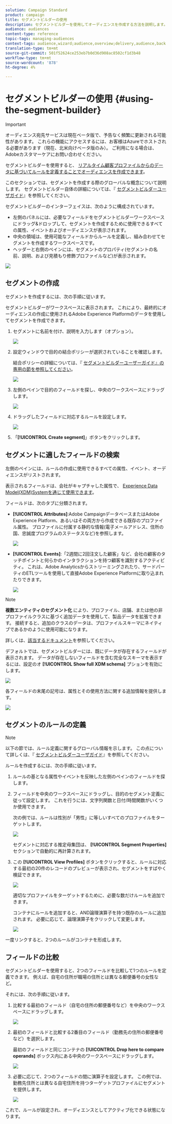 ```yaml
---
solution: Campaign Standard
product: campaign
title: セグメントビルダーの使用
description: セグメントビルダーを使用してオーディエンスを作成する方法を説明します。
audience: audiences
content-type: reference
topic-tags: managing-audiences
context-tags: audience,wizard;audience,overview;delivery,audience,back
translation-type: tm+mt
source-git-commit: 501f52624ce253eb7b0d36d908ac8502cf1d3b48
workflow-type: tm+mt
source-wordcount: '878'
ht-degree: 4%

---
```



# セグメントビルダーの使用 {#using-the-segment-builder}

>[!IMPORTANT]
>
>オーディエンス宛先サービスは現在ベータ版で、予告なく頻繁に更新される可能性があります。 これらの機能にアクセスするには、お客様はAzureでホストされる必要があります（現在、北米向けベータ版のみ）。 ご利用になる場合は、Adobeカスタマーケアにお問い合わせください。

セグメントビルダーを使用すると、 [リアルタイム顧客プロファイルからのデータに基づいてルールを定義することでオーディエンスを作成できます](https://docs.adobe.com/content/help/ja-JP/experience-platform/profile/home.html)。

このセクションでは、セグメントを作成する際のグローバルな概念について説明します。 セグメントビルダー自体の詳細については、『 [セグメントビルダーユーザガイド](https://docs.adobe.com/content/help/en/experience-platform/segmentation/ui/overview.html)』を参照してください。

セグメントビルダーのインターフェイスは、次のように構成されています。

* 左側のパネルには、必要なフィールドをセグメントビルダーワークスペースにドラッグ&amp;ドロップして、セグメントを作成するために使用できるすべての属性、イベントおよびオーディエンスが表示されます。
* 中央の領域は、使用可能なフィールドからルールを定義し、組み合わせてセグメントを作成するワークスペースです。
* ヘッダーと右側のペインには、セグメントのプロパティ(セグメントの名前、説明、および見積もり修飾プロファイルなど)が表示されます。

![](assets/aep_audiences_interface.png)

## セグメントの作成

セグメントを作成するには、次の手順に従います。

セグメントビルダーがワークスペースに表示されます。 これにより、最終的にオーディエンスの作成に使用されるAdobe Experience Platformのデータを使用してセグメントを作成できます。

1. セグメントに名前を付け、説明を入力します（オプション）。

   ![](assets/aep_audiences_creation_edit_name.png)

1. 設定ウィンドウで目的の結合ポリシーが選択されていることを確認します。

   結合ポリシーの詳細については、『 [セグメントビルダーユーザーガイド』の専用の節を参照してください](https://docs.adobe.com/content/help/en/experience-platform/segmentation/ui/overview.html)。

   ![](assets/aep_audiences_mergepolicy.png)

1. 左側のペインで目的のフィールドを探し、中央のワークスペースにドラッグします。

   ![](assets/aep_audiences_dragfield.png)

1. ドラッグしたフィールドに対応するルールを設定します。

   ![](assets/aep_audiences_configure_rules.png)

1. 「**[!UICONTROL Create segment]**」ボタンをクリックします。

## セグメントに適したフィールドの検索

左側のペインには、ルールの作成に使用できるすべての属性、イベント、オーディエンスがリストされます。

表示されるフィールドは、会社がキャプチャした属性で、 [Experience Data Model(XDM)Systemを通じて使用できます](https://docs.adobe.com/content/help/ja-JP/experience-platform/xdm/home.html)。

フィールドは、次のタブに分類されます。

* **[!UICONTROL Attributes]**:Adobe CampaignデータベースまたはAdobe Experience Platform、あるいはその両方から作成できる既存のプロファイル属性。 プロファイルに付属する静的な情報(電子メールアドレス、住所の国、忠誠度プログラムのステータスなど)を参照します。

   ![](assets/aep_audiences_attributestab.png)

* **[!UICONTROL Events]**:「2週間に2回注文した顧客」など、会社の顧客のタッチポイントと何らかのインタラクションを持つ顧客を識別するアクティビティ。 これは、Adobe Analyticsからストリーミングされたり、サードパーティのETLツールを使用して直接Adobe Experience Platformに取り込まれたりできます。

   ![](assets/aep_audiences_eventstab.png)

>[!NOTE]
>
>**複数エンティティのセグメント化** により、プロファイル、店舗、または他の非プロファイルクラスに基づく追加データを使用して、製品データを拡張できます。 接続すると、追加のクラスのデータは、プロファイルスキーマにネイティブであるかのように使用可能になります。
>
>詳しくは、[該当するドキュメント](https://docs.adobe.com/content/help/en/experience-platform/segmentation/multi-entity-segmentation.html)を参照してください。

デフォルトでは、セグメントビルダーには、既にデータが存在するフィールドが表示されます。 データが存在しないフィールドを含む完全なスキーマを表示するには、設定のオ **[!UICONTROL Show full XDM schema]** プションを有効にします。

![](assets/aep_audiences_populatedfields.png)

各フィールドの末尾の記号は、属性とその使用方法に関する追加情報を提供します。

![](assets/aep_audiences_isymbol.png)

## セグメントのルールの定義

>[!NOTE]
>
>以下の節では、ルール定義に関するグローバル情報を示します。 この点について詳しくは、『 [セグメントビルダーユーザガイド](https://docs.adobe.com/content/help/en/experience-platform/segmentation/ui/overview.html)』を参照してください。

ルールを作成するには、次の手順に従います。

1. ルールの基となる属性やイベントを反映した左側のペインのフィールドを探します。

1. フィールドを中央のワークスペースにドラッグし、目的のセグメント定義に従って設定します。 これを行うには、文字列関数と日付/時間関数がいくつか使用できます。

   次の例では、ルールは性別が「男性」に等しいすべてのプロファイルをターゲットします。

   ![](assets/aep_audiences_malegender.png)

   セグメントに対応する推定母集団は、 **[!UICONTROL Segment Properties]** セクションで自動的に再計算されます。

1. この **[!UICONTROL View Profiles]** ボタンをクリックすると、ルールに対応する最初の20件のレコードのプレビューが表示され、セグメントをすばやく検証できます。

   ![](assets/aep_audiences_samplepreview.png)

   適切なプロファイルをターゲットするために、必要な数だけルールを追加できます。

   コンテナにルールを追加すると、AND論理演算子を持つ既存のルールに追加されます。 必要に応じて、論理演算子をクリックして変更します。

   ![](assets/aep_audiences_andoperator.png)

一度リンクすると、2つのルールがコンテナを形成します。

## フィールドの比較

セグメントビルダーを使用すると、2つのフィールドを比較して1つのルールを定義できます。 例えば、自宅の住所が職場の住所とは異なる郵便番号の女性など。

それには、次の手順に従います。

1. 比較する最初のフィールド（自宅の住所の郵便番号など）を中央のワークスペースにドラッグします。

   ![](assets/aep_audiences_comparing_1.png)

1. 最初のフィールドと比較する2番目のフィールド（勤務先の住所の郵便番号など）を選択します。

   最初のフィールドと同じコンテナの **[!UICONTROL Drop here to compare operands]** ボックス内にある中央のワークスペースにドラッグします。

   ![](assets/aep_audiences_comparing_2.png)

1. 必要に応じて、2つのフィールドの間に演算子を設定します。 この例では、勤務先住所とは異なる自宅住所を持つターゲットプロファイルにセグメントを提供します。

   ![](assets/aep_audiences_comparing_3.png)

これで、ルールが設定され、オーディエンスとしてアクティブ化できる状態になります。
